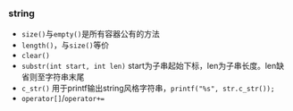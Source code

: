### string
- `size()`与`empty()`是所有容器公有的方法
- `length()`，与`size()`等价
- `clear()`
- `substr(int start, int len)` start为子串起始下标，len为子串长度。len缺省则至字符串末尾
- `c_str()` 用于printf输出string风格字符串，`printf("%s", str.c_str());`
- `operator[]`/`operator+=`